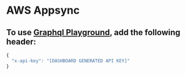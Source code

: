 # AWS Appsync

## To use [Graphql Playground](https://github.com/prismagraphql/graphql-playground), add the following header:

```javascript
{
  "x-api-key": "[DASHBOARD GENERATED API KEY]"
}
```

